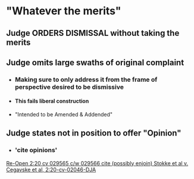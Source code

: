 # "Whatever the merits"

## Judge ORDERS DISMISSAL without taking the merits

## Judge omits large swaths of original complaint

- ### Making sure to only address it from the frame of perspective desired to be dismissive

- #### This fails liberal construction

- "Intended to be Amended & Addended"

## Judge states not in position to offer "Opinion"

- ### 'cite opinions'

[Re-Open 2:20 cv 029565 c/w 029566 cite (possibly enjoin)
Stokke et al v. Cegavske et al, 2:20-cv-02046-DJA](actions/pages/theSuits/Complaints/Presidential_Campaign/_resources/trump/Stokke_et_al-v.-Cegavske_et_al,_2-20_cv_02046_DJA.pdf)
